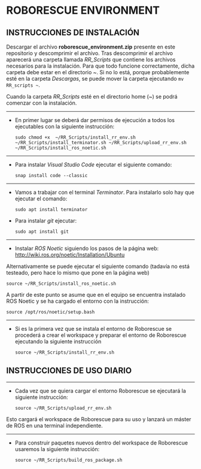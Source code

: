 # ROBORESCUE ENVIRONMENT

## INSTRUCCIONES DE INSTALACIÓN

Descargar el archivo **roborescue_environment.zip** presente en este repositorio y descomprimir el archivo. Tras descomprimir el archivo aparecerá una carpeta llamada *RR_Scripts* que contiene los archivos necesarios para la instalación. Para que todo funcione correctamente, dicha carpeta debe estar en el directorio ~. Si no lo está, porque probablemente esté en la carpeta *Descargas*, se puede mover la carpeta ejecutando `mv RR_scripts ~`. 

Cuando la carpeta *RR_Scripts* esté en el directorio home (~) se podrá comenzar con la instalación.


***
* En primer lugar se deberá dar permisos de ejecución a todos los ejecutables con la siguiente instrucción:
   
	`sudo chmod +x  ~/RR_Scripts/install_rr_env.sh ~/RR_Scripts/install_terminator.sh ~/RR_Scripts/upload_rr_env.sh ~/RR_Scripts/install_ros_noetic.sh`
	
***
* Para instalar *Visual Studio Code* ejecutar el siguiente comando:

	`snap install code --classic`

***
* Vamos a trabajar con el terminal *Terminator*. Para instalarlo solo hay que ejecutar el comando:
   
	`sudo apt install terminator`

* Para instalar *git* ejecutar:

	`sudo apt install git` 

***
* Instalar *ROS Noetic* siguiendo los pasos de la página web: http://wiki.ros.org/noetic/Installation/Ubuntu

Alternativamente se puede ejecutar el siguiente comando (tadavía no está testeado, pero hace lo mismo que pone en la página web)

	source ~/RR_Scripts/install_ros_noetic.sh
	
A partir de este punto se asume que en el equipo se encuentra instalado ROS Noetic y se ha cargado el entorno con la instrucción:

	source /opt/ros/noetic/setup.bash


***
* Si es la primera vez que se instala el entorno de Roborescue se procederá a crear el workspace y preparar el entorno de Roborescue ejecutando la siguiente instrucción

	`source ~/RR_Scripts/install_rr_env.sh`
	



## INSTRUCCIONES DE USO DIARIO

***
* Cada vez que se quiera cargar el entorno Roborescue se ejecutará la siguiente instrucción:

	`source ~/RR_Scripts/upload_rr_env.sh`

Esto cargará el workspace de Roborescue para su uso y lanzará un máster de ROS en una terminal independiente.

***
* Para construir paquetes nuevos dentro del workspace de Roborescue usaremos la siguiente instrucción:

	`source ~/RR_Scripts/build_ros_package.sh`
	<center></center>





